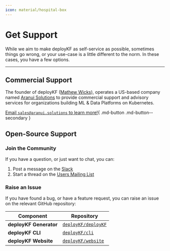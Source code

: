 ```yaml
---
icon: material/hospital-box
---
```


# Get Support

While we aim to make deployKF as self-service as possible, sometimes things go wrong, or your use-case is a little different to the norm. 
In these cases, you have a few options.

---

## Commercial Support

The founder of deployKF ([Mathew Wicks](https://www.linkedin.com/in/mathewwicks/)), operates a US-based company named [Aranui Solutions](https://www.aranui.solutions) to provide commercial support and advisory services for organizations building ML & Data Platforms on Kubernetes.

[Email `sales@aranui.solutions` to learn more!](mailto:sales@aranui.solutions?subject=%5BdeployKF%5D%20MY_SUBJECT){ .md-button .md-button--secondary }

## Open-Source Support

### Join the Community

If you have a question, or just want to chat, you can:

1. Post a message on the [Slack](community.md#slack)
2. Start a thread on the [Users Mailing List](community.md#users-mailing-list)

### Raise an Issue

If you have found a bug, or have a feature request, you can raise an issue on the relevant GitHub repository:

| Component              | Repository                                                         |
|------------------------|--------------------------------------------------------------------|
| __deployKF Generator__ | [`deployKF/deployKF`](https://github.com/deployKF/deployKF/issues) |
| __deployKF CLI__       | [`deployKF/cli`](https://github.com/deployKF/cli/issues)           |
| __deployKF Website__   | [`deployKF/website`](https://github.com/deployKF/website/issues)   |